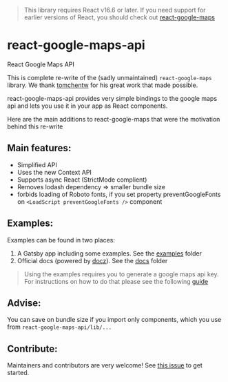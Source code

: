 > This library requires React v16.6 or later. If you need support for earlier versions of React, you should check out [react-google-maps](https://github.com/tomchentw/react-google-maps)

# react-google-maps-api

React Google Maps API

This is complete re-write of the (sadly unmaintained) ```react-google-maps``` library. We thank [tomchentw](https://github.com/tomchentw/) for his great work that made possible.

react-google-maps-api provides very simple bindings to the google maps api and lets you use it in your app as React components.

Here are the main additions to react-google-maps that were the motivation behind this re-write

## Main features:

- Simplified API
- Uses the new Context API
- Supports async React (StrictMode complient)
- Removes lodash dependency => smaller bundle size
- forbids loading of Roboto fonts, if you set property preventGoogleFonts on `<LoadScript preventGoogleFonts />` component


## Examples:

Examples can be found in two places:
1. A Gatsby app including some examples. See the [examples](https://github.com/JustFly1984/react-google-maps-api/tree/master/examples/react-google-maps-api-gatsby/src/examples) folder
2. Official docs (powered by [docz](https://react-google-maps-api-docs.netlify.com/)). See the [docs](https://github.com/JustFly1984/react-google-maps-api/tree/master/src/docs) folder

> Using the examples requires you to generate a google maps api key. For instructions on how to do that please see the following [guide](https://developers.google.com/maps/documentation/embed/get-api-key)

## Advise:

You can save on bundle size if you import only components, which you use from `react-google-maps-api/lib/...`

## Contribute:

Maintainers and contributors are very welcome! See [this issue](https://github.com/JustFly1984/react-google-maps-api/issues/18) to get started.
